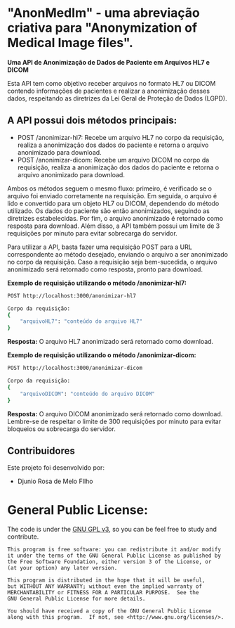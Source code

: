 # "AnonMedIm" - uma abreviação criativa para "Anonymization of Medical Image files".
**Uma API de Anonimização de Dados de Paciente em Arquivos HL7 e DICOM**

Esta API tem como objetivo receber arquivos no formato HL7 ou DICOM contendo informações de pacientes e realizar a anonimização desses dados, respeitando as diretrizes da Lei Geral de Proteção de Dados (LGPD).

## A API possui dois métodos principais:

- POST /anonimizar-hl7: Recebe um arquivo HL7 no corpo da requisição, realiza a anonimização dos dados do paciente e retorna o arquivo anonimizado para download.
- POST /anonimizar-dicom: Recebe um arquivo DICOM no corpo da requisição, realiza a anonimização dos dados do paciente e retorna o arquivo anonimizado para download.

Ambos os métodos seguem o mesmo fluxo: primeiro, é verificado se o arquivo foi enviado corretamente na requisição. Em seguida, o arquivo é lido e convertido para um objeto HL7 ou DICOM, dependendo do método utilizado. Os dados do paciente são então anonimizados, seguindo as diretrizes estabelecidas. Por fim, o arquivo anonimizado é retornado como resposta para download.
Além disso, a API também possui um limite de 3 requisições por minuto para evitar sobrecarga do servidor.

Para utilizar a API, basta fazer uma requisição POST para a URL correspondente ao método desejado, enviando o arquivo a ser anonimizado no corpo da requisição. Caso a requisição seja bem-sucedida, o arquivo anonimizado será retornado como resposta, pronto para download.

**Exemplo de requisição utilizando o método /anonimizar-hl7:**

```sh
POST http://localhost:3000/anonimizar-hl7

Corpo da requisição:
{
    "arquivoHL7": "conteúdo do arquivo HL7"
}
```
**Resposta:**
O arquivo HL7 anonimizado será retornado como download.

**Exemplo de requisição utilizando o método /anonimizar-dicom:**
```sh
POST http://localhost:3000/anonimizar-dicom

Corpo da requisição:
{
    "arquivoDICOM": "conteúdo do arquivo DICOM"
}
```

**Resposta:**
O arquivo DICOM anonimizado será retornado como download.
Lembre-se de respeitar o limite de 300 requisições por minuto para evitar bloqueios ou sobrecarga do servidor.


## Contribuidores
Este projeto foi desenvolvido por:
- Djunio Rosa de Melo FIlho

# General Public License:

The code is under the [GNU GPL v3](https://www.gnu.org/licenses/gpl-3.0.html), so you can be feel free to study and contribute.

    This program is free software: you can redistribute it and/or modify
    it under the terms of the GNU General Public License as published by
    the Free Software Foundation, either version 3 of the License, or
    (at your option) any later version.

    This program is distributed in the hope that it will be useful,
    but WITHOUT ANY WARRANTY; without even the implied warranty of
    MERCHANTABILITY or FITNESS FOR A PARTICULAR PURPOSE.  See the
    GNU General Public License for more details.

    You should have received a copy of the GNU General Public License
    along with this program.  If not, see <http://www.gnu.org/licenses/>.